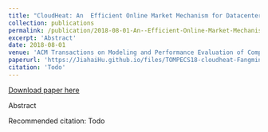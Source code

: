 ```yaml
---
title: "CloudHeat: An  Efficient Online Market Mechanism for Datacenter Heat Harvesting"
collection: publications
permalink: /publication/2018-08-01-An--Efficient-Online-Market-Mechanism-for-Datacenter-Heat-Harvesting
excerpt: 'Abstract'
date: 2018-08-01
venue: 'ACM Transactions on Modeling and Performance Evaluation of Computing Systems (TOMPECS)'
paperurl: 'https://JiahaiHu.github.io/files/TOMPECS18-cloudheat-FangmingLiu.pdf'
citation: 'Todo'
---
```


<a href='https://JiahaiHu.github.io/files/TOMPECS18-cloudheat-FangmingLiu.pdf'>Download paper here</a>

Abstract

Recommended citation: Todo